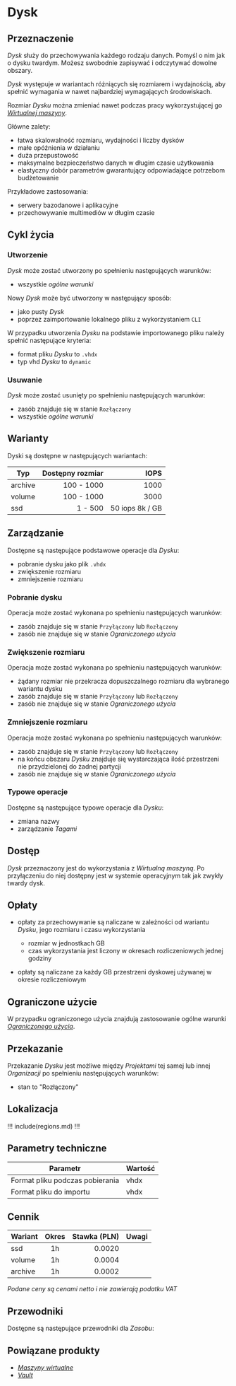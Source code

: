 # Dysk

## Przeznaczenie

*Dysk* służy do przechowywania każdego rodzaju danych. Pomyśl o nim jak o dysku twardym. Możesz swobodnie zapisywać i odczytywać dowolne obszary.
 
*Dysk* występuje w wariantach różniących się rozmiarem i wydajnością, aby spełnić wymagania w nawet najbardziej wymagających środowiskach.

Rozmiar *Dysku* można zmieniać nawet podczas pracy wykorzystującej go *[Wirtualnej maszyny](/resource/compute/virtual-machine.md)*.

Główne zalety:

* łatwa skalowalność rozmiaru, wydajności i liczby dysków
* małe opóźnienia w działaniu
* duża przepustowość 
* maksymalne bezpieczeństwo danych w długim czasie użytkowania
* elastyczny dobór parametrów gwarantujący odpowiadające potrzebom budżetowanie

Przykładowe zastosowania:

* serwery bazodanowe i aplikacyjne
* przechowywanie multimediów w długim czasie

## Cykl życia

### Utworzenie

*Dysk* może zostać utworzony po spełnieniu następujących warunków: 

 * wszystkie *ogólne warunki*

Nowy *Dysk* może być utworzony w następujący sposób:

* jako pusty *Dysk*
* poprzez zaimportowanie lokalnego pliku z wykorzystaniem `CLI`

W przypadku utworzenia *Dysku* na podstawie importowanego pliku należy spełnić następujące kryteria:

* format pliku *Dysku* to `.vhdx`
* typ vhd *Dysku* to `dynamic`

### Usuwanie

*Dysk* może zostać usunięty po spełnieniu następujących warunków: 

* zasób znajduje się w stanie ```Rozłączony```
* wszystkie *ogólne warunki*

## Warianty

Dyski są dostępne w następujących wariantach:

Typ     | Dostępny rozmiar | IOPS
------- | ---------------: | ----:
archive |       100 - 1000 | 1000
volume  |       100 - 1000 | 3000
ssd     |          1 - 500 | 50 iops 8k / GB

## Zarządzanie

Dostępne są następujące podstawowe operacje dla *Dysku*:

* pobranie dysku jako plik `.vhdx`
* zwiększenie rozmiaru
* zmniejszenie rozmiaru

### Pobranie dysku

Operacja może zostać wykonana po spełnieniu następujących warunków: 

* zasób znajduje się w stanie ```Przyłączony``` lub ```Rozłączony```
* zasób nie znajduje się w stanie *Ograniczonego użycia*

### Zwiększenie rozmiaru

Operacja może zostać wykonana po spełnieniu następujących warunków: 

* żądany rozmiar nie przekracza dopuszczalnego rozmiaru dla wybranego wariantu dysku
* zasób znajduje się w stanie ```Przyłączony``` lub ```Rozłączony```
* zasób nie znajduje się w stanie *Ograniczonego użycia*

### Zmniejszenie rozmiaru

Operacja może zostać wykonana po spełnieniu następujących warunków: 

* zasób znajduje się w stanie ```Przyłączony``` lub ```Rozłączony```
* na końcu obszaru *Dysku* znajduje się wystarczająca ilość przestrzeni nie przydzielonej do żadnej partycji
* zasób nie znajduje się w stanie *Ograniczonego użycia*

### Typowe operacje

Dostępne są następujące typowe operacje dla *Dysku*:

* zmiana nazwy
* zarządzanie *Tagami*

## Dostęp

*Dysk* przeznaczony jest do wykorzystania z *Wirtualną maszyną*. Po przyłączeniu do niej dostępny jest w systemie operacyjnym tak jak zwykły twardy dysk.

## Opłaty

* opłaty za przechowywanie są naliczane w zależności od wariantu *Dysku*, jego rozmiaru i czasu wykorzystania

   * rozmiar w jednostkach GB
   * czas wykorzystania jest liczony w okresach rozliczeniowych jednej godziny

* opłaty są naliczane za każdy GB przestrzeni dyskowej używanej w okresie rozliczeniowym

## Ograniczone użycie

W przypadku ograniczonego użycia znajdują zastosowanie ogólne warunki *[Ograniczonego użycia](/platform/resource.md#ograniczone-uzycie)*.

## Przekazanie

Przekazanie *Dysku* jest możliwe między *Projektami* tej samej lub innej *Organizacji* po spełnieniu następujących warunków:

* stan to "Rozłączony"

## Lokalizacja

!!! include(regions.md) !!!

## Parametry techniczne

Parametr                        | Wartość
------------------------------- | -------
Format pliku podczas pobierania | vhdx
Format pliku do importu         | vhdx

## Cennik

Wariant   | Okres  | Stawka (PLN) | Uwagi
--------- | :----: | -----------: | :----:
ssd       |   1h   |       0.0020 | 
volume    |   1h   |       0.0004 | 
archive   |   1h   |       0.0002 | 

*Podane ceny są cenami netto i nie zawierają podatku VAT*

## Przewodniki

Dostępne są następujące przewodniki dla *Zasobu*:

<PageList path_re="guide/storage/disk/"/>
 
## Powiązane produkty

* *[Maszyny wirtualne](/resource/compute/virtual-machine.md)*
* *[Vault](/resource/storage/vault.md)*
